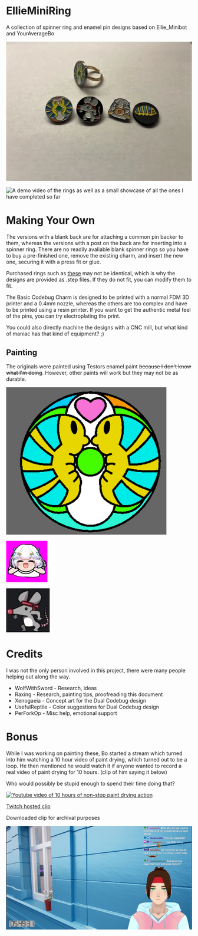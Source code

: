 # EllieMiniRing
A collection of spinner ring and enamel pin designs based on Ellie_Minibot and YourAverageBo

![A picture of each of the four charm designs displayed, with one put into a ring](/Images/All_Ring_Designs.webp)

![A demo video of the rings as well as a small showcase of all the ones I have completed so far](https://www.youtube.com/watch?v=qINn5rkj6YU)

# Making Your Own

The versions with a blank back are for attaching a common pin backer to them, whereas the versions with a post on the back are for inserting into a spinner ring. There are no readily avaliable blank spinner rings so you have to buy a pre-finished one, remove the existing charm, and insert the new one, securing it with a press fit or glue. 

Purchased rings such as [these](https://www.aliexpress.us/item/3256804546451098.html?) may not be identical, which is why the designs are provided as .step files. If they do not fit, you can modify them to fit.

The Basic Codebug Charm is designed to be printed with a normal FDM 3D printer and a 0.4mm nozzle, whereas the others are too complex and have to be printed using a resin printer. If you want to get the authentic metal feel of the pins, you can try electroplating the print.


You could also directly machine the designs with a CNC mill, but what kind of maniac has that kind of equipment? ;)

## Painting

The originals were painted using Testors enamel paint ~~because I don't know what I'm doing~~. However, other paints will work but they may not be as durable. 

![A drawing of two isopods facing each other around a central circle](/Images/Dual_codebug.webp)

![A smiling Ellie Minibot from the top down](/Images/windmill.webp)

![A cartoon rat with a red bandana and his arms out](/Images/bozo.webp)

# Credits

I was not the only person involved in this project, there were many people helping out along the way.

* WolfWithSword - Research, ideas
* Raxing - Research, painting tips, proofreading this document
* Xenogaeia - Concept art for the Dual Codebug design
* UsefulReptile - Color suggestions for Dual Codebug design
* PerForkOp - Misc help, emotional support

# Bonus

While I was working on painting these, Bo started a stream which turned into him watching a 10 hour video of paint drying, which turned out to be a loop. He then mentioned he would watch it if anyone wanted to record a real video of paint drying for 10 hours. (clip of him saying it below) 

Who would possibly be stupid enough to spend their time doing that?

[![Youtube video of 10 hours of non-stop paint drying action](https://img.youtube.com/vi/_VaebaIGD1E/0.jpg)](https://www.youtube.com/watch?v=_VaebaIGD1E)

[Twitch hosted clip](https://www.twitch.tv/youraveragebo/clip/HappyVibrantKuduBCouch-4XwKvfZfpU7_ywjj)

Downloaded clip for archival purposes

[![Downloaded clip for archival purposes](/Images/thumbnail.png)](/Images/Bo_will_watch_more_paint.mp4)
